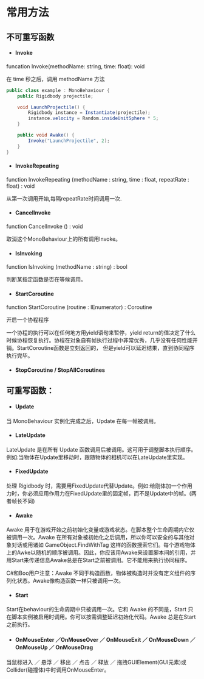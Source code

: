 # 常用方法

## 不可重写函数

* #### **Invoke**

funcation Invoke\(methodName: string, time: float\): void

在 time 秒之后，调用 methodName 方法

```C\#
public class example : MonoBehaviour {
    public Rigidbody projectile;

    void LaunchProjectile() {
        Rigidbody instance = Instantiate(projectile);
        instance.velocity = Random.insideUnitSphere * 5;
    }

    public void Awake() {
        Invoke("LaunchProjectile", 2);
    }
}
```

* #### InvokeRepeating

function InvokeRepeating \(methodName : string, time : float, repeatRate : float\) : void

从第一次调用开始,每隔repeatRate时间调用一次.

* #### CancelInvoke

function CancelInvoke \(\) : void

取消这个MonoBehaviour上的所有调用Invoke。

* #### IsInvoking

function IsInvoking \(methodName : string\) : bool

判断某指定函数是否在等候调用。

* #### StartCoroutine

function StartCoroutine \(routine : IEnumerator\) : Coroutine

开启一个协程程序

一个协程的执行可以在任何地方用yield语句来暂停，yield return的值决定了什么时候协程恢复执行。协程在对象自有帧执行过程中非常优秀，几乎没有任何性能开销。StartCoroutine函数是立刻返回的， 但是yield可以延迟结果，直到协同程序执行完毕。

* #### StopCoroutine / StopAllCoroutines

#### 

## 可重写函数：

* #### Update

当 MonoBehaviour 实例化完成之后，Update 在每一帧被调用。

* #### LateUpdate

LateUpdate 是在所有 Update 函数调用后被调用。这可用于调整脚本执行顺序。例如:当物体在Update里移动时，跟随物体的相机可以在LateUpdate里实现。

* #### FixedUpdate

处理 Rigidbody 时，需要用FixedUpdate代替Update。例如:给刚体加一个作用力时，你必须应用作用力在FixedUpdate里的固定帧，而不是Update中的帧。\(两者帧长不同\)

* #### Awake

Awake 用于在游戏开始之前初始化变量或游戏状态。在脚本整个生命周期内它仅被调用一次。Awake 在所有对象被初始化之后调用，所以你可以安全的与其他对象对话或用诸如 GameObject.FindWithTag 这样的函数搜索它们。每个游戏物体上的Awke以随机的顺序被调用。因此，你应该用Awake来设置脚本间的引用，并用Start来传递信息Awake总是在Start之前被调用。它不能用来执行协同程序。

C\#和Boo用户注意：Awake 不同于构造函数，物体被构造时并没有定义组件的序列化状态。Awake像构造函数一样只被调用一次。

* #### Start

Start在behaviour的生命周期中只被调用一次。它和 Awake 的不同是，Start 只在脚本实例被启用时调用。你可以按需调整延迟初始化代码。Awake 总是在Start之前执行。

* #### OnMouseEnter ／OnMouseOver ／ OnMouseExit ／ OnMouseDown ／ OnMouseUp ／ OnMouseDrag

当鼠标进入 ／ 悬浮 ／ 移出 ／ 点击 ／ 释放 ／ 拖拽GUIElement\(GUI元素\)或Collider\(碰撞体\)中时调用OnMouseEnter。

